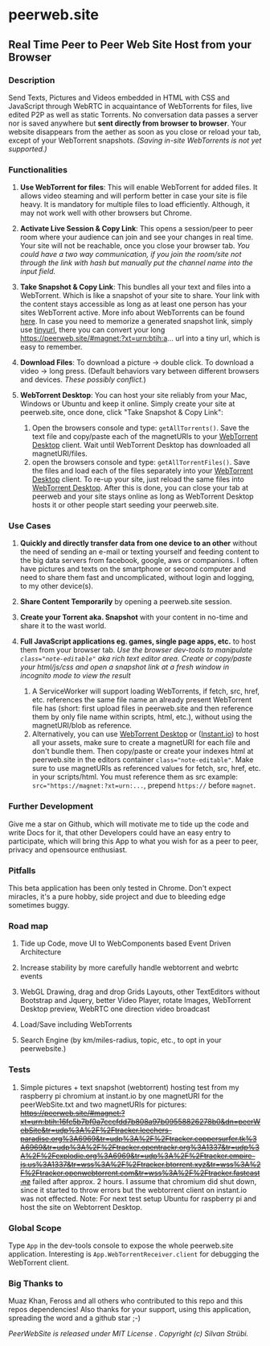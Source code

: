 # peerweb.site
## Real Time Peer to Peer Web Site Host from your Browser

### Description
Send Texts, Pictures and Videos embedded in HTML with CSS and JavaScript through WebRTC in acquaintance of WebTorrents for files, live edited P2P as well as static Torrents. No conversation data passes a server nor is saved anywhere but **sent directly from browser to browser**. Your website disappears from the aether as soon as you close or reload your tab, except of your WebTorrent snapshots. *(Saving in-site WebTorrents is not yet supported.)*

### Functionalities
1. **Use WebTorrent for files**: This will enable WebTorrent for added files. It allows video steaming and will perform better in case your site is file heavy. It is mandatory for multiple files to load efficiently. Although, it may not work well with other browsers but Chrome.

2. **Activate Live Session & Copy Link**: This opens a session/peer to peer room where your audience can join and see your changes in real time. Your site will not be reachable, once you close your browser tab. *You could have a two way communication, if you join the room/site not through the link with hash but manually put the channel name into the input field.*

3. **Take Snapshot & Copy Link**: This bundles all your text and files into a WebTorrent. Which is like a snapshot of your site to share. Your link with the content stays accessible as long as at least one person has your sites WebTorrent active. More info about WebTorrents can be found [here](https://webtorrent.io/). In case you need to memorize a generated snapshot link, simply use [tinyurl](https://tinyurl.com/), there you can convert your long https://peerweb.site/#magnet:?xt=urn:btih:a... url into a tiny url, which is easy to remember.

4. **Download Files**: To download a picture -> double click. To download a video -> long press. (Default behaviors vary between different browsers and devices. *These possibly conflict.*)

5. **WebTorrent Desktop**: You can host your site reliably from your Mac, Windows or Ubuntu and keep it online. Simply create your site at peerweb.site, once done, click "Take Snapshot & Copy Link":
    1. Open the browsers console and type: `getAllTorrents()`. Save the text file and copy/paste each of the magnetURIs to your [WebTorrent Desktop](https://webtorrent.io/desktop/) client. Wait until WebTorrent Desktop has downloaded all magnetURI/files.
    2. open the browsers console and type: `getAllTorrentFiles()`. Save the files and load each of the files separately into your [WebTorrent Desktop](https://webtorrent.io/desktop/) client. To re-up your site, just reload the same files into [WebTorrent Desktop](https://webtorrent.io/desktop/).
After this is done, you can close your tab at peerweb and your site stays online as long as WebTorrent Desktop hosts it or other people start seeding your peerweb.site.


### Use Cases
1. **Quickly and directly transfer data from one device to an other** without the need of sending an e-mail or texting yourself and feeding content to the big data servers from facebook, google, aws or companions. I often have pictures and texts on the smartphone or second computer and need to share them fast and uncomplicated, without login and logging, to my other device(s).

2. **Share Content Temporarily** by opening a peerweb.site session.

3. **Create your Torrent aka. Snapshot** with your content in no-time and share it to the wast world.

4. **Full JavaScript applications eg. games, single page apps, etc.** to host them from your browser tab.
    *Use the browser dev-tools to manipulate `class="note-editable"` aka rich text editor area. Create or copy/paste your html/js/css and open a snapshot link at a fresh window in incognito mode to view the result*
    1. A ServiceWorker will support loading WebTorrents, if fetch, src, href, etc. references the same file name an already present WebTorrent file has (short: first upload files in peerweb.site and then reference them by only file name within scripts, html, etc.), without using the magnetURI/blob as reference.
    2. Alternatively, you can use [WebTorrent Desktop](https://webtorrent.io/desktop/) or ([Instant.io](https://instant.io/)) to host all your assets, make sure to create a magnetURI for each file and don't bundle them. Then copy/paste or create your indexes html at peerweb.site in the editors container `class="note-editable"`. Make sure to use magnetURIs as referenced values for fetch, src, href, etc. in your scripts/html. You must reference them as src example: `src="https://magnet:?xt=urn:...`, prepend `https://` before `magnet`.

### Further Development
Give me a star on Github, which will motivate me to tide up the code and write Docs for it, that other Developers could have an easy entry to participate, which will bring this App to what you wish for as a peer to peer, privacy and opensource enthusiast.

### Pitfalls
This beta application has been only tested in Chrome. Don't expect miracles, it's a pure hobby, side project and due to bleeding edge sometimes buggy.

### Road map
1. Tide up Code, move UI to WebComponents based Event Driven Architecture

2. Increase stability by more carefully handle webtorrent and webrtc events

3. WebGL Drawing, drag and drop Grids Layouts, other TextEditors without Bootstrap and Jquery, better Video Player, rotate Images, WebTorrent Desktop preview, WebRTC one direction video broadcast

4. Load/Save including WebTorrents

5. Search Engine (by km/miles-radius, topic, etc., to opt in your peerwebsite.)

### Tests
1. Simple pictures + text snapshot (webtorrent) hosting test from my raspberry pi chromium at instant.io by one magnetURI for the peerWebSite.txt and two magnetURIs for pictures: ~~https://peerweb.site/#magnet:?xt=urn:btih:16fe5b7bf0a7cccfdd7b808a97b09558826278b0&dn=peerWebSite&tr=udp%3A%2F%2Ftracker.leechers-paradise.org%3A6969&tr=udp%3A%2F%2Ftracker.coppersurfer.tk%3A6969&tr=udp%3A%2F%2Ftracker.opentrackr.org%3A1337&tr=udp%3A%2F%2Fexplodie.org%3A6969&tr=udp%3A%2F%2Ftracker.empire-js.us%3A1337&tr=wss%3A%2F%2Ftracker.btorrent.xyz&tr=wss%3A%2F%2Ftracker.openwebtorrent.com&tr=wss%3A%2F%2Ftracker.fastcast.nz~~ failed after approx. 2 hours. I assume that chromium did shut down, since it started to throw errors but the webtorrent client on instant.io was not effected. Note: For next test setup Ubuntu for raspberry pi and host the site on Webtorrent Desktop.

### Global Scope
Type `App` in the dev-tools console to expose the whole peerweb.site application. Interesting is `App.WebTorrentReceiver.client` for debugging the WebTorrent client.

### Big Thanks to
Muaz Khan, Feross and all others who contributed to this repo and this repos dependencies! Also thanks for your support, using this application, spreading the word and a github star ;-)

*PeerWebSite is released under MIT License . Copyright (c) Silvan Strübi.*
